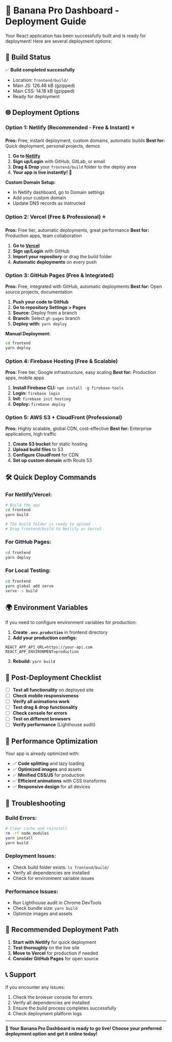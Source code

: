 # 🚀 Banana Pro Dashboard - Deployment Guide

Your React application has been successfully built and is ready for deployment! Here are several deployment options:

## 📁 Build Status
✅ **Build completed successfully**
- Location: `frontend/build/`
- Main JS: 126.48 kB (gzipped)
- Main CSS: 14.18 kB (gzipped)
- Ready for deployment

## 🌐 Deployment Options

### Option 1: Netlify (Recommended - Free & Instant) ⭐

**Pros:** Free, instant deployment, custom domains, automatic builds
**Best for:** Quick deployment, personal projects, demos

1. **Go to [Netlify](https://netlify.com)**
2. **Sign up/Login** with GitHub, GitLab, or email
3. **Drag & Drop** your `frontend/build` folder to the deploy area
4. **Your app is live instantly!** 🎉

**Custom Domain Setup:**
- In Netlify dashboard, go to Domain settings
- Add your custom domain
- Update DNS records as instructed

### Option 2: Vercel (Free & Professional) ⭐

**Pros:** Free tier, automatic deployments, great performance
**Best for:** Production apps, team collaboration

1. **Go to [Vercel](https://vercel.com)**
2. **Sign up/Login** with GitHub
3. **Import your repository** or drag the build folder
4. **Automatic deployments** on every push

### Option 3: GitHub Pages (Free & Integrated)

**Pros:** Free, integrated with GitHub, automatic deployments
**Best for:** Open source projects, documentation

1. **Push your code to GitHub**
2. **Go to repository Settings > Pages**
3. **Source:** Deploy from a branch
4. **Branch:** Select `gh-pages` branch
5. **Deploy with:** `yarn deploy`

**Manual Deployment:**
```bash
cd frontend
yarn deploy
```

### Option 4: Firebase Hosting (Free & Scalable)

**Pros:** Free tier, Google infrastructure, easy scaling
**Best for:** Production apps, mobile apps

1. **Install Firebase CLI:** `npm install -g firebase-tools`
2. **Login:** `firebase login`
3. **Init:** `firebase init hosting`
4. **Deploy:** `firebase deploy`

### Option 5: AWS S3 + CloudFront (Professional)

**Pros:** Highly scalable, global CDN, cost-effective
**Best for:** Enterprise applications, high traffic

1. **Create S3 bucket** for static hosting
2. **Upload build files** to S3
3. **Configure CloudFront** for CDN
4. **Set up custom domain** with Route 53

## 🛠️ Quick Deploy Commands

### For Netlify/Vercel:
```bash
# Build the app
cd frontend
yarn build

# The build folder is ready to upload
# Drag frontend/build to Netlify or Vercel
```

### For GitHub Pages:
```bash
cd frontend
yarn deploy
```

### For Local Testing:
```bash
cd frontend
yarn global add serve
serve -s build
```

## 🌍 Environment Variables

If you need to configure environment variables for production:

1. **Create `.env.production`** in frontend directory
2. **Add your production configs:**
```env
REACT_APP_API_URL=https://your-api.com
REACT_APP_ENVIRONMENT=production
```

3. **Rebuild:** `yarn build`

## 🔧 Post-Deployment Checklist

- [ ] **Test all functionality** on deployed site
- [ ] **Check mobile responsiveness**
- [ ] **Verify all animations work**
- [ ] **Test drag & drop functionality**
- [ ] **Check console for errors**
- [ ] **Test on different browsers**
- [ ] **Verify performance** (Lighthouse audit)

## 📱 Performance Optimization

Your app is already optimized with:
- ✅ **Code splitting** and lazy loading
- ✅ **Optimized images** and assets
- ✅ **Minified CSS/JS** for production
- ✅ **Efficient animations** with CSS transforms
- ✅ **Responsive design** for all devices

## 🚨 Troubleshooting

### Build Errors:
```bash
# Clear cache and reinstall
rm -rf node_modules
yarn install
yarn build
```

### Deployment Issues:
- Check build folder exists: `ls frontend/build/`
- Verify all dependencies are installed
- Check for environment variable issues

### Performance Issues:
- Run Lighthouse audit in Chrome DevTools
- Check bundle size: `yarn build`
- Optimize images and assets

## 🎯 Recommended Deployment Path

1. **Start with Netlify** for quick deployment
2. **Test thoroughly** on the live site
3. **Move to Vercel** for production if needed
4. **Consider GitHub Pages** for open source

## 📞 Support

If you encounter any issues:
1. Check the browser console for errors
2. Verify all dependencies are installed
3. Ensure the build process completes successfully
4. Check deployment platform logs

---

**🎉 Your Banana Pro Dashboard is ready to go live! Choose your preferred deployment option and get it online today!** 
